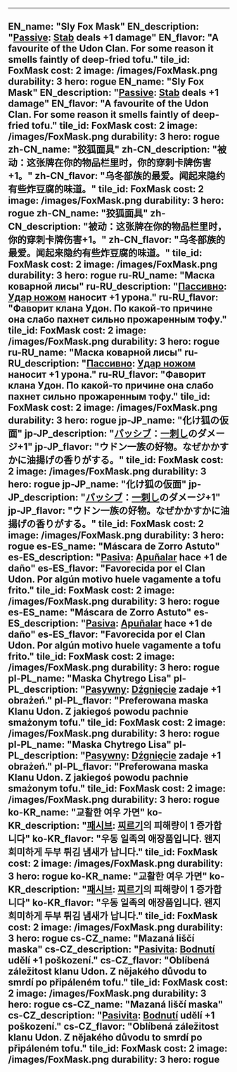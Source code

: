 ---

EN_name: "Sly Fox Mask"
EN_description: "<u>Passive</u>: <a href = '../en/abilities#Stab'>Stab</a> deals +1 damage"
EN_flavor: "A favourite of the Udon Clan. For some reason it smells faintly of deep-fried tofu."
tile_id: FoxMask
cost: 2
image: /images/FoxMask.png
durability: 3
hero: rogue
EN_name: "Sly Fox Mask"
EN_description: "<u>Passive</u>: <a href = '../en/abilities#Stab'>Stab</a> deals +1 damage"
EN_flavor: "A favourite of the Udon Clan. For some reason it smells faintly of deep-fried tofu."
tile_id: FoxMask
cost: 2
image: /images/FoxMask.png
durability: 3
hero: rogue
zh-CN_name: "狡狐面具"
zh-CN_description: "被动：这张牌在你的物品栏里时，你的穿刺卡牌伤害+1。"
zh-CN_flavor: "乌冬部族的最爱。闻起来隐约有些炸豆腐的味道。"
tile_id: FoxMask
cost: 2
image: /images/FoxMask.png
durability: 3
hero: rogue
zh-CN_name: "狡狐面具"
zh-CN_description: "被动：这张牌在你的物品栏里时，你的穿刺卡牌伤害+1。"
zh-CN_flavor: "乌冬部族的最爱。闻起来隐约有些炸豆腐的味道。"
tile_id: FoxMask
cost: 2
image: /images/FoxMask.png
durability: 3
hero: rogue
ru-RU_name: "Маска коварной лисы"
ru-RU_description: "<u>Пассивно</u>: <a href = '../ru_ru/abilities#Stab'>Удар ножом</a> наносит +1 урона."
ru-RU_flavor: "Фаворит клана Удон. По какой-то причине она слабо пахнет сильно прожаренным тофу."
tile_id: FoxMask
cost: 2
image: /images/FoxMask.png
durability: 3
hero: rogue
ru-RU_name: "Маска коварной лисы"
ru-RU_description: "<u>Пассивно</u>: <a href = '../ru_ru/abilities#Stab'>Удар ножом</a> наносит +1 урона."
ru-RU_flavor: "Фаворит клана Удон. По какой-то причине она слабо пахнет сильно прожаренным тофу."
tile_id: FoxMask
cost: 2
image: /images/FoxMask.png
durability: 3
hero: rogue
jp-JP_name: "化け狐の仮面"
jp-JP_description: "<u>パッシブ</u>：<a href = '../jp_jp/abilities#Stab'>一刺し</a>のダメージ+1"
jp-JP_flavor: "ウドン一族の好物。なぜかかすかに油揚げの香りがする。"
tile_id: FoxMask
cost: 2
image: /images/FoxMask.png
durability: 3
hero: rogue
jp-JP_name: "化け狐の仮面"
jp-JP_description: "<u>パッシブ</u>：<a href = '../jp_jp/abilities#Stab'>一刺し</a>のダメージ+1"
jp-JP_flavor: "ウドン一族の好物。なぜかかすかに油揚げの香りがする。"
tile_id: FoxMask
cost: 2
image: /images/FoxMask.png
durability: 3
hero: rogue
es-ES_name: "Máscara de Zorro Astuto"
es-ES_description: "<u>Pasiva</u>: <a href = '../es_es/abilities#Stab'>Apuñalar</a> hace +1 de daño"
es-ES_flavor: "Favorecida por el Clan Udon. Por algún motivo huele vagamente a tofu frito."
tile_id: FoxMask
cost: 2
image: /images/FoxMask.png
durability: 3
hero: rogue
es-ES_name: "Máscara de Zorro Astuto"
es-ES_description: "<u>Pasiva</u>: <a href = '../es_es/abilities#Stab'>Apuñalar</a> hace +1 de daño"
es-ES_flavor: "Favorecida por el Clan Udon. Por algún motivo huele vagamente a tofu frito."
tile_id: FoxMask
cost: 2
image: /images/FoxMask.png
durability: 3
hero: rogue
pl-PL_name: "Maska Chytrego Lisa"
pl-PL_description: "<u>Pasywny</u>: <a href = '../pl_pl/abilities#Stab'>Dźgnięcie</a> zadaje +1 obrażeń."
pl-PL_flavor: "Preferowana maska Klanu Udon. Z jakiegoś powodu pachnie smażonym tofu."
tile_id: FoxMask
cost: 2
image: /images/FoxMask.png
durability: 3
hero: rogue
pl-PL_name: "Maska Chytrego Lisa"
pl-PL_description: "<u>Pasywny</u>: <a href = '../pl_pl/abilities#Stab'>Dźgnięcie</a> zadaje +1 obrażeń."
pl-PL_flavor: "Preferowana maska Klanu Udon. Z jakiegoś powodu pachnie smażonym tofu."
tile_id: FoxMask
cost: 2
image: /images/FoxMask.png
durability: 3
hero: rogue
ko-KR_name: "교활한 여우 가면"
ko-KR_description: "<u>패시브</u>: <a href = '../ko_kr/abilities#Stab'>찌르기</a>의 피해량이 1 증가합니다"
ko-KR_flavor: "우동 일족의 애장품입니다. 왠지 희미하게 두부 튀김 냄새가 납니다."
tile_id: FoxMask
cost: 2
image: /images/FoxMask.png
durability: 3
hero: rogue
ko-KR_name: "교활한 여우 가면"
ko-KR_description: "<u>패시브</u>: <a href = '../ko_kr/abilities#Stab'>찌르기</a>의 피해량이 1 증가합니다"
ko-KR_flavor: "우동 일족의 애장품입니다. 왠지 희미하게 두부 튀김 냄새가 납니다."
tile_id: FoxMask
cost: 2
image: /images/FoxMask.png
durability: 3
hero: rogue
cs-CZ_name: "Mazaná liščí maska"
cs-CZ_description: "<u>Pasivita</u>: <a href = '../cs_cz/abilities#Stab'>Bodnutí</a> udělí +1 poškození."
cs-CZ_flavor: "Oblíbená záležitost klanu Udon. Z nějakého důvodu to smrdí po připáleném tofu."
tile_id: FoxMask
cost: 2
image: /images/FoxMask.png
durability: 3
hero: rogue
cs-CZ_name: "Mazaná liščí maska"
cs-CZ_description: "<u>Pasivita</u>: <a href = '../cs_cz/abilities#Stab'>Bodnutí</a> udělí +1 poškození."
cs-CZ_flavor: "Oblíbená záležitost klanu Udon. Z nějakého důvodu to smrdí po připáleném tofu."
tile_id: FoxMask
cost: 2
image: /images/FoxMask.png
durability: 3
hero: rogue
---